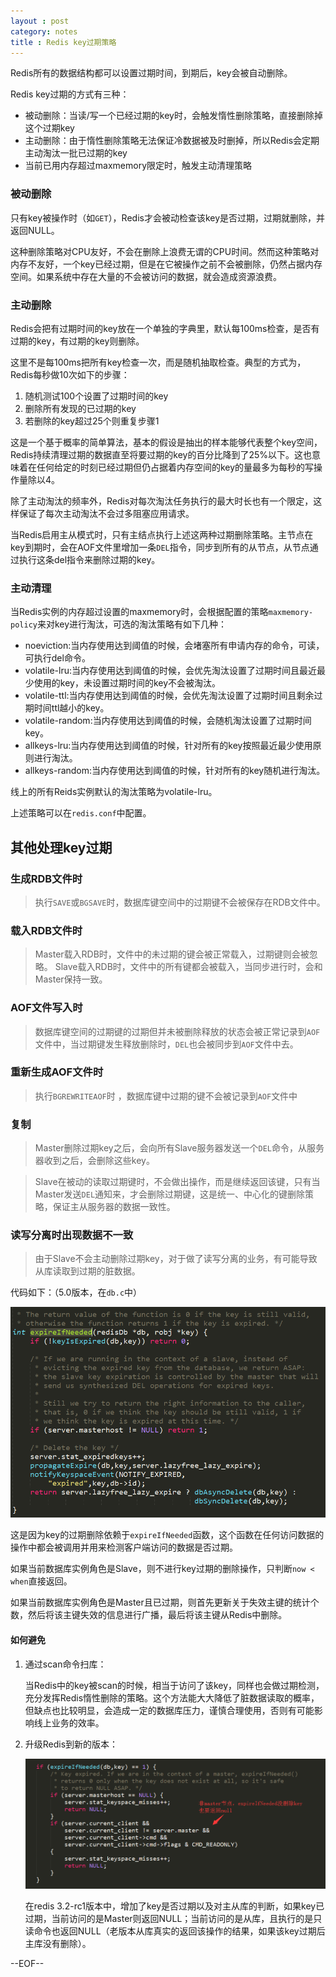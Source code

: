 ```yaml
---
layout : post
category: notes
title : Redis key过期策略
---
```

Redis所有的数据结构都可以设置过期时间，到期后，key会被自动删除。

Redis key过期的方式有三种：

- 被动删除：当读/写一个已经过期的key时，会触发惰性删除策略，直接删除掉这个过期key
- 主动删除：由于惰性删除策略无法保证冷数据被及时删掉，所以Redis会定期主动淘汰一批已过期的key
- 当前已用内存超过maxmemory限定时，触发主动清理策略

### 被动删除

只有key被操作时（如`GET`），Redis才会被动检查该key是否过期，过期就删除，并返回NULL。

这种删除策略对CPU友好，不会在删除上浪费无谓的CPU时间。然而这种策略对内存不友好，一个key已经过期，但是在它被操作之前不会被删除，仍然占据内存空间。如果系统中存在大量的不会被访问的数据，就会造成资源浪费。

### 主动删除

Redis会把有过期时间的key放在一个单独的字典里，默认每100ms检查，是否有过期的key，有过期的key则删除。

这里不是每100ms把所有key检查一次，而是随机抽取检查。典型的方式为，Redis每秒做10次如下的步骤：

1. 随机测试100个设置了过期时间的key
2. 删除所有发现的已过期的key
3. 若删除的key超过25个则重复步骤1

这是一个基于概率的简单算法，基本的假设是抽出的样本能够代表整个key空间，Redis持续清理过期的数据直至将要过期的key的百分比降到了25%以下。这也意味着在任何给定的时刻已经过期但仍占据着内存空间的key的量最多为每秒的写操作量除以4。

除了主动淘汰的频率外，Redis对每次淘汰任务执行的最大时长也有一个限定，这样保证了每次主动淘汰不会过多阻塞应用请求。

当Redis启用主从模式时，只有主结点执行上述这两种过期删除策略。主节点在key到期时，会在AOF文件里增加一条`DEL`指令，同步到所有的从节点，从节点通过执行这条del指令来删除过期的key。

### 主动清理

当Redis实例的内存超过设置的maxmemory时，会根据配置的策略`maxmemory-policy`来对key进行淘汰，可选的淘汰策略有如下几种：

- noeviction:当内存使用达到阈值的时候，会堵塞所有申请内存的命令，可读，可执行del命令。
- volatile-lru:当内存使用达到阈值的时候，会优先淘汰设置了过期时间且最近最少使用的key，未设置过期时间的key不会被淘汰。
- volatile-ttl:当内存使用达到阈值的时候，会优先淘汰设置了过期时间且剩余过期时间ttl越小的key。
- volatile-random:当内存使用达到阈值的时候，会随机淘汰设置了过期时间key。
- allkeys-lru:当内存使用达到阈值的时候，针对所有的key按照最近最少使用原则进行淘汰。
- allkeys-random:当内存使用达到阈值的时候，针对所有的key随机进行淘汰。

线上的所有Reids实例默认的淘汰策略为volatile-lru。

上述策略可以在`redis.conf`中配置。

## 其他处理key过期

### 生成RDB文件时

> 执行`SAVE`或`BGSAVE`时，数据库键空间中的过期键不会被保存在RDB文件中。

### 载入RDB文件时

> Master载入RDB时，文件中的未过期的键会被正常载入，过期键则会被忽略。
> Slave载入RDB时，文件中的所有键都会被载入，当同步进行时，会和Master保持一致。

### AOF文件写入时

> 数据库键空间的过期键的过期但并未被删除释放的状态会被正常记录到`AOF`文件中，当过期键发生释放删除时，`DEL`也会被同步到`AOF`文件中去。

### 重新生成AOF文件时

> 执行`BGREWRITEAOF`时 ，数据库键中过期的键不会被记录到`AOF`文件中

### 复制

> Master删除过期key之后，会向所有Slave服务器发送一个`DEL`命令，从服务器收到之后，会删除这些key。

> Slave在被动的读取过期键时，不会做出操作，而是继续返回该键，只有当Master发送`DEL`通知来，才会删除过期键，这是统一、中心化的键删除策略，保证主从服务器的数据一致性。

### 读写分离时出现数据不一致

> 由于Slave不会主动删除过期key，对于做了读写分离的业务，有可能导致从库读取到过期的脏数据。

代码如下：（5.0版本，在`db.c`中）

![image](/assets/post-images/expireIfNeeded.png)

这是因为key的过期删除依赖于`expireIfNeeded`函数，这个函数在任何访问数据的操作中都会被调用并用来检测客户端访问的数据是否过期。

如果当前数据库实例角色是Slave，则不进行key过期的删除操作，只判断`now < when`直接返回。

如果当前数据库实例角色是Master且已过期，则首先更新关于失效主键的统计个数，然后将该主键失效的信息进行广播，最后将该主键从Redis中删除。

#### 如何避免

1. 通过scan命令扫库：

	当Redis中的key被scan的时候，相当于访问了该key，同样也会做过期检测，充分发挥Redis惰性删除的策略。这个方法能大大降低了脏数据读取的概率，但缺点也比较明显，会造成一定的数据库压力，谨慎合理使用，否则有可能影响线上业务的效率。

2. 升级Redis到新的版本：

	![image](/assets/post-images/lookupKeyReadWithFlags.png)

	在redis 3.2-rc1版本中，增加了key是否过期以及对主从库的判断，如果key已过期，当前访问的是Master则返回NULL；当前访问的是从库，且执行的是只读命令也返回NULL（老版本从库真实的返回该操作的结果，如果该key过期后主库没有删除）。


--EOF--

